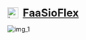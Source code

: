 <div style="display: flex; align-items: center;">
    <img src="https://github.com/user-attachments/assets/3871e51b-5eaa-4ba1-8f1b-6be3649a5833" alt="Logo" width="25" style="vertical-align:middle;"/>
    <span style="margin-left: 10px; font-size: 24px; font-weight: bold; text-decoration: underline;">FaaSioFlex</span>
</div>
 


![img_1](https://github.com/user-attachments/assets/f607a8dc-ccd5-43fc-8581-1c4aaae67fce)
